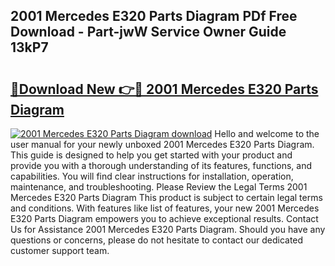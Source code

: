 ## 2001 Mercedes E320 Parts Diagram PDf Free Download - Part-jwW Service Owner Guide 13kP7

# <h2><a href="http://dfoqflt.blite.top/?on=2001+Mercedes+E320+Parts+Diagram">🔗Download New 👉🔴 2001 Mercedes E320 Parts Diagram</a></h2>

[![2001 Mercedes E320 Parts Diagram download](https://i.imgur.com/lujVjoI.png)](http://dfoqflt.blite.top/?on=2001+Mercedes+E320+Parts+Diagram)
Hello and welcome to the user manual for your newly unboxed 2001 Mercedes E320 Parts Diagram. This guide is designed to help you get started with your product and provide you with a thorough understanding of its features, functions, and capabilities. You will find clear instructions for installation, operation, maintenance, and troubleshooting. Please Review the Legal Terms 2001 Mercedes E320 Parts Diagram This product is subject to certain legal terms and conditions. With features like list of features, your new 2001 Mercedes E320 Parts Diagram empowers you to achieve exceptional results. Contact Us for Assistance 2001 Mercedes E320 Parts Diagram. Should you have any questions or concerns, please do not hesitate to contact our dedicated customer support team.

